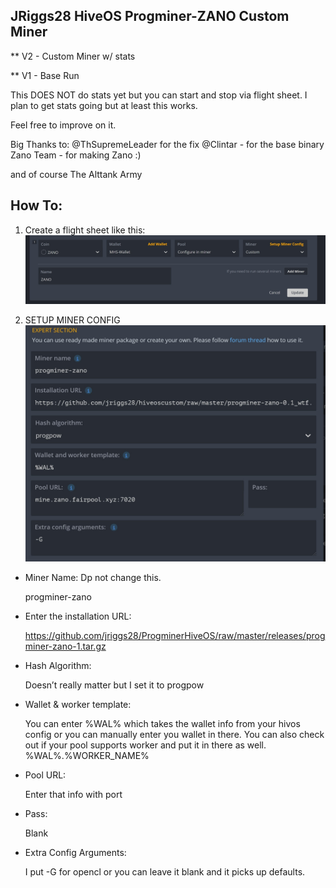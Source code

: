 ## JRiggs28  HiveOS Progminer-ZANO Custom Miner

** V2 - Custom Miner w/ stats

** V1 - Base Run


This DOES NOT do stats yet but you can start and stop via flight sheet. I plan to get stats going but at least this works.

Feel free to improve on it. 

Big Thanks to:
@ThSupremeLeader  for the fix 
@Clintar - for the base binary
Zano Team - for making Zano :)

and of course
The Alttank Army


## How To:

1) Create a flight sheet like this: 
![flightsheet1](minerconfig1.jpg)


2) SETUP MINER CONFIG
![minerconfig](minerconfig.jpg)

- Miner Name: Dp not change this.

  progminer-zano

- Enter the installation URL: 

  https://github.com/jriggs28/ProgminerHiveOS/raw/master/releases/progminer-zano-1.tar.gz

- Hash Algorithm:

  Doesn’t really matter but I set it to progpow

- Wallet & worker template:

  You can enter %WAL% which takes the wallet info from your hivos config or you can manually enter you wallet in there.  You can also check out if your pool supports worker and put it in there as well.
%WAL%.%WORKER_NAME%

- Pool URL:

  Enter that info with port

- Pass:

  Blank

- Extra Config Arguments:

  I put -G for opencl or you can leave it blank and it picks up defaults.
